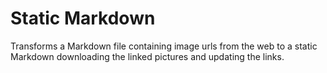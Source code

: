 # Static Markdown
Transforms a Markdown file containing image urls from the web to a static Markdown downloading the linked pictures and updating the links.
